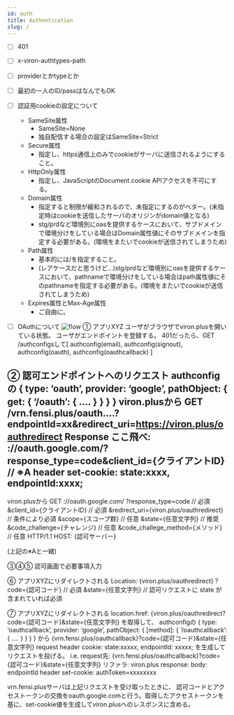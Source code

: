 ```yaml
---
id: auth
title: Authentication
slug: /
---
```


- [ ] 401
- [ ] x-viron-authtypes-path
- [ ] providerとかtypeとか
- [ ] 最初の一人のID/passはなんでもOK
- [ ] 認証用cookieの設定について
  - SameSite属性
    - SameSite=None
    - 独自配信する場合の設定はSameSite=Strict
  - Secure属性
    - 指定し、https通信上のみでcookieがサーバに送信されるようにすること。
  - HttpOnly属性
    - 指定し、JavaScriptのDocument.cookie APIアクセスを不可にする。
  - Domain属性
    - 指定すると制限が緩和されるので、未指定にするのがベター。(未指定時はcookieを送信したサーバのオリジンがdomain値となる)
    - stg/prdなど環境別にoasを提供するケースにおいて、サブドメインで環境分けをしている場合はDomain属性値にそのサブドメインを指定する必要がある。(環境をまたいでcookieが送信されてしまうため)
  - Path属性
    - 基本的には/を指定すること。
    - (レアケースだと思うけど...)stg/prdなど環境別にoasを提供するケースにおいて、pathnameで環境分けをしている場合はpath属性値にそのpathnameを指定する必要がある。(環境をまたいでcookieが送信されてしまうため)
  - Expires属性とMax-Age属性
    - ご自由に。
- [ ] OAuthについて
![flow](https://camo.qiitausercontent.com/cbceb0f0e391aeeb9220c484838d0c13e730c75d/68747470733a2f2f71696974612d696d6167652d73746f72652e73332e616d617a6f6e6177732e636f6d2f302f3130363034342f64393131396632312d373336642d643565642d393634642d3330363861663066636465392e706e67)
① アプリXYZ
ユーザがブラウザでviron.plusを開いている状態。
ユーザがエンドポイントを登録する。
401だったら、GET /authconfigsして[ authconfig(email), authconfig(signout), authconfig(oauth), authconfig(oauthcallback)  ]


② 認可エンドポイントへのリクエスト
authconfigの
{
  type: ‘oauth’,
  provider: ‘google’,
  pathObject: {
    get: {
      ‘/oauth’: { …. }
    }
  }
}
viron.plusから
GET /vrn.fensi.plus/oauth….?endpointId=xx&redirect_uri=https://viron.plus/oauthredirect
Response
  ここ飛べ: ://oauth.google.com/?response_type=code&client_id={クライアントID} // ※A
  header
    set-cookie: state:xxxx, endpointId:xxxx;
-------
viron.plusから
GET ://oauth.google.com/
  ?response_type=code            // 必須
  &client_id={クライアントID}      // 必須
  &redirect_uri={viron.plus/oauthredirect}  // 条件により必須
  &scope={スコープ群}              // 任意
  &state={任意文字列}              // 推奨
  &code_challenge={チャレンジ}     // 任意
  &code_challege_method={メソッド} // 任意
  HTTP/1.1
HOST: {認可サーバー}

(上記の※Aと一緒)

③④⑤ 認可画面で必要事項入力

⑥ アプリXYZにリダイレクトされる
Location: {viron.plus/oauthredirect}
  ?code={認可コード}        // 必須
  &state={任意文字列}       // 認可リクエストに state が含まれていれば必須

⑦ アプリXYZにリダイレクトされる
location.href: {viron.plus/oauthredirect?code={認可コード}&state={任意文字列}
を取得して、
authconfigの
{
  type: ‘oauthcallback’,
  provider: ‘google’,
  pathObject: {
    [method]: {
      ‘/oauthcallback’: { …. }
    }
  }
}
から
{vrn.fensi.plus/oauthcallback}?code={認可コード}&state={任意文字列}
request header
  cookie: state:xxxxx, endpointId: xxxxx;
を生成してリクエストを投げる。
i.e.
request先: {vrn.fensi.plus/oauthcallback}?code={認可コード}&state={任意文字列}
リファラ: viron.plus
response:
  body:
    endpointId
  header
    set-cookie: authToken=xxxxxxxx

vrn.fensi.plusサーバは上記リクエストを受け取ったときに、
認可コードとアクセストークンの交換をoauth.google.comと行う。取得したアクセストークンを基に、set-cookie値を生成してviron.plusへのレスポンスに含める。
